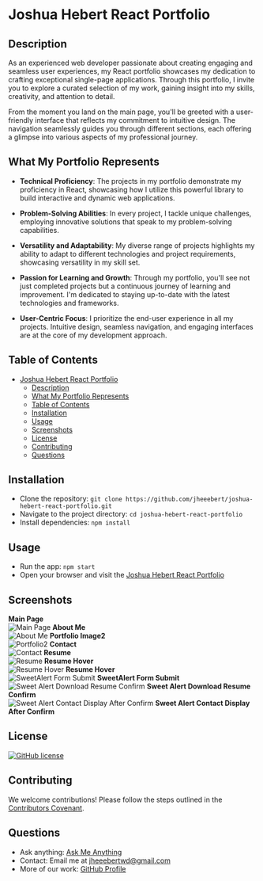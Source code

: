 # Joshua Hebert React Portfolio

## Description

As an experienced web developer passionate about creating engaging and seamless user experiences, my React portfolio showcases my dedication to crafting exceptional single-page applications. Through this portfolio, I invite you to explore a curated selection of my work, gaining insight into my skills, creativity, and attention to detail.

From the moment you land on the main page, you'll be greeted with a user-friendly interface that reflects my commitment to intuitive design. The navigation seamlessly guides you through different sections, each offering a glimpse into various aspects of my professional journey.

## What My Portfolio Represents

- **Technical Proficiency**: The projects in my portfolio demonstrate my proficiency in React, showcasing how I utilize this powerful library to build interactive and dynamic web applications.

- **Problem-Solving Abilities**: In every project, I tackle unique challenges, employing innovative solutions that speak to my problem-solving capabilities.

- **Versatility and Adaptability**: My diverse range of projects highlights my ability to adapt to different technologies and project requirements, showcasing versatility in my skill set.

- **Passion for Learning and Growth**: Through my portfolio, you'll see not just completed projects but a continuous journey of learning and improvement. I'm dedicated to staying up-to-date with the latest technologies and frameworks.

- **User-Centric Focus**: I prioritize the end-user experience in all my projects. Intuitive design, seamless navigation, and engaging interfaces are at the core of my development approach.

## Table of Contents

- [Joshua Hebert React Portfolio](#joshua-hebert-react-portfolio)
  - [Description](#description)
  - [What My Portfolio Represents](#what-my-portfolio-represents)
  - [Table of Contents](#table-of-contents)
  - [Installation](#installation)
  - [Usage](#usage)
  - [Screenshots](#screenshots)
  - [License](#license)
  - [Contributing](#contributing)
  - [Questions](#questions)

## Installation

- Clone the repository: `git clone https://github.com/jheeebert/joshua-hebert-react-portfolio.git`
- Navigate to the project directory: `cd joshua-hebert-react-portfolio`
- Install dependencies: `npm install`

## Usage

- Run the app: `npm start`
- Open your browser and visit the [Joshua Hebert React Portfolio](https://jheeebert.github.io/joshua-hebert-react-portfolio/)

## Screenshots

 **Main Page** <br>
 ![Main Page](./screenshots/mainPage.png)
 **About Me** <br>
 ![About Me](./screenshots/portfolioImage.png)
 **Portfolio Image2** <br>
 ![Portfolio2](./screenshots/portfolioImage2.png)
 **Contact** <br>
 ![Contact](./screenshots/contactImage.png)
 **Resume** <br>
 ![Resume](./screenshots/resumeImage.png)
 **Resume Hover** <br>
 ![Resume Hover](./screenshots/resumeHoverImage.png)
 **Resume Hover** <br>
 ![SweetAlert Form Submit](./screenshots/sweetAlertFormSubmit.png)
 **SweetAlert Form Submit** <br>
 ![Sweet Alert Download Resume Confirm](./screenshots/sweetAlertDownloadResumeConfirm.png)
 **Sweet Alert Download Resume Confirm** <br>
 ![Sweet Alert Contact Display After Confirm](./screenshots/sweetAlertContactAfterConfirm.png)
  **Sweet Alert Contact Display After Confirm** <br>

## License

[![GitHub license](https://badgen.net/github/license/jheeebert/joshua-hebert-react-portfolio)](LICENSE)

## Contributing

We welcome contributions! Please follow the steps outlined in the [Contributors Covenant](https://www.contributor-covenant.org/).

## Questions

- Ask anything: [Ask Me Anything](https://GitHub.com/jheeebert/joshua-hebert-react-portfolio)
- Contact: Email me at jheeebertwd@gmail.com
- More of our work: [GitHub Profile](https://github.com/jheeebert/)
